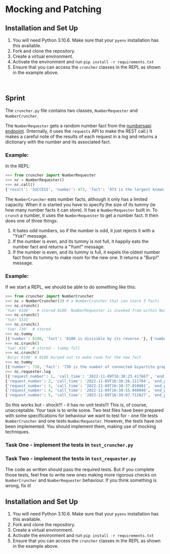 # Mocking and Patching

## Installation and Set Up
1. You will need Python 3.10.6. Make sure that your `pyenv` installation has this available. 
1. Fork and clone the repository. 
1. Create a virtual environment.
1. Activate the environment and run `pip install -r requirements.txt`
1. Ensure that you can access the `cruncher` classes in the REPL as shown in the example above.

<br>

## Sprint
The `cruncher.py` file contains two classes, `NumberRequester` and `NumberCruncher`. 

The `NumberRequester` gets a random number fact from the [numbersapi endpoint](http://numbersapi.com/). (Internally, it uses the `requests` API to make the REST call.) It makes a careful note of the results of each request in a log and returns a dictionary with the number and its associated fact.

### Example:
In the REPL:
```python
>>> from cruncher import NumberRequester
>>> nr = NumberRequester()
>>> nr.call()
{'result': 'SUCCESS', 'number': 473, 'fact': '473 is the largest known number whose square and 4^{th} power use different digits.'}
```

The `NumberCruncher` eats number facts, although it only has a limited capacity. When it is started you have to specify the size of its tummy (ie how many number facts it can store). It has a `NumberRequester` built in. To `crunch` a number, it uses the `NumberRequester` to get a number fact. It then does one of three things:
1. It hates odd numbers, so if the number is odd, it just rejects it with a "Yuk!" message.
1. If the number is even, and its tummy is not full, it happily eats the number fact and returns a "Yum!" message.
1. If the number is even, and its tummy is full, it expels the oldest number fact from its tummy to make room for the new one. It returns a "Burp!" message.

### Example:
If we start a REPL, we should be able to do something like this:
```python
>>> from cruncher import NumberCruncher
>>> nc = NumberCruncher(3) # a NumberCruncher that can store 3 facts
>>> nc.crunch()
'Yum! 8100'   # stored 8100. NumberRequester is invoked from within NumberCruncher
>>> nc.crunch()
'Yuk! 5335'
>>> nc.crunch()
'Yum! 730'  # stored
>>> nc.tummy
[{'number': 8100, 'fact': '8100 is divisible by its reverse.'}, {'number': 730, 'fact': '730 is the number of connected bipartite graphs with 9 vertices.'}]
>>> nc.crunch()
'Yum! 436'  # stored - tummy full
>>> nc.crunch()
'Burp! 8100' # 8100 burped out to make room for the new fact
>>> nc.tummy
[{'number': 730, 'fact': '730 is the number of connected bipartite graphs with 9 vertices.'}, {'number': 436, 'fact': '436 is a boring number.'}, {'number': 5624, 'fact': '5624 is the number of binary 5×5 matrices up to permutations of rows and columns.'}]
>>> nc.requester.log
[{'request_number': 1, 'call_time': '2022-11-09T16:38:23.417667', 'end_point': 'http://numbersapi.com/random/math', 'result': 'SUCCESS', 'number': 8100},  
{'request_number': 2, 'call_time': '2022-11-09T16:38:26.111704', 'end_point': 'http://numbersapi.com/random/math', 'result': 'SUCCESS', 'number': 5335},  
{'request_number': 3, 'call_time': '2022-11-09T16:38:37.810081', 'end_point': 'http://numbersapi.com/random/math', 'result': 'SUCCESS', 'number': 730},  
{'request_number': 4, 'call_time': '2022-11-09T16:38:55.040040', 'end_point': 'http://numbersapi.com/random/math', 'result': 'SUCCESS', 'number': 436},  
{'request_number': 5, 'call_time': '2022-11-09T16:39:07.712827', 'end_point': 'http://numbersapi.com/random/math', 'result': 'SUCCESS', 'number': 5624}]
```

So this works but - shock!!! - it has no unit tests!!! This is, of course, unacceptable. Your task is to write some. Two test files have been prepared with some specifications for behaviour we want to test for - one file tests `NumberCruncher` and one tests `NumberRequester`. However, the tests have not been implemented. You should implement them, making use of mocking techniques. 

### Task One - implement the tests in `test_cruncher.py`

### Task Two - implement the tests in `test_requester.py`

The code as written should pass the required tests. But if you complete those tests, feel free to write new ones making more rigorous checks on `NumberCruncher` and `NumberRequester` behaviour. If you think something is wrong, fix it!



## Installation and Set Up
1. You will need Python 3.10.6. Make sure that your `pyenv` installation has this available. 
1. Fork and clone the repository. 
1. Create a virtual environment.
1. Activate the environment and run `pip install -r requirements.txt`
1. Ensure that you can access the `cruncher` classes in the REPL as shown in the example above.
